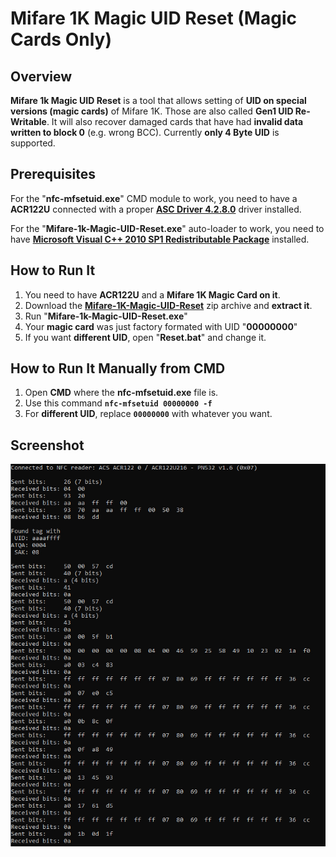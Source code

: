 # Mifare 1K Magic UID Reset (Magic Cards Only)

## Overview
**Mifare 1k Magic UID Reset** is a tool that allows setting of **UID on special versions (magic cards)** of Mifare 1K.
Those are also called **Gen1 UID Re-Writable**.
It will also recover damaged cards that have had **invalid data written to block 0** (e.g. wrong BCC). Currently **only 4 Byte UID** is supported.

## Prerequisites 

For the "**nfc-mfsetuid.exe**" CMD module to work, you need to have a **ACR122U** connected with a proper **[ASC Driver 4.2.8.0](https://skylandersnfc.github.io/Docs/Skylanders_Buying_List/Skylanders_NFC_Devices/ACR122U/drivers/ACS_Unified_Driver_MSI_Win_4280.zip)** driver installed.

For the "**Mifare-1k-Magic-UID-Reset.exe**" auto-loader to work, you need to have **[Microsoft Visual C++ 2010 SP1 Redistributable Package](https://www.microsoft.com/en-us/download/details.aspx?id=26999)** installed.

## How to Run It

1. You need to have **ACR122U** and a **Mifare 1K Magic Card on it**.
2. Download the **[Mifare-1K-Magic-UID-Reset](https://github.com/skylandersNFC/Mifare-1K-Magic-UID-Reset/releases/)** zip archive and **extract it**.
3. Run "**Mifare-1k-Magic-UID-Reset.exe**"
4. Your **magic card** was just factory formated with UID "**00000000**"
5. If you want **different UID**, open "**Reset.bat**" and change it.

## How to Run It Manually from CMD

1. Open **CMD** where the **nfc-mfsetuid.exe** file is.
2. Use this command **`nfc-mfsetuid 00000000 -f`**
3. For **different UID**, replace **`00000000`** with whatever you want.

## Screenshot

![Mifare 1k Magic UID Reset](https://raw.githubusercontent.com/skylandersNFC/Mifare-1k-Magic-UID-Reset/main/images/Reset_Screenshot.jpg)
